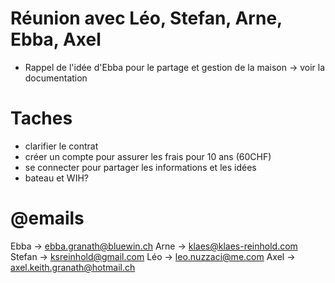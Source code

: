 # Réunion avec Léo, Stefan, Arne, Ebba, Axel

- Rappel de l'idée d'Ebba pour le partage et gestion de la maison -> voir la documentation 

# Taches

- clarifier le contrat
- créer un compte pour assurer les frais  pour 10 ans (60CHF)
- se connecter pour partager les informations et les idées
- bateau et WIH?

# @emails 

Ebba -> ebba.granath@bluewin.ch
Arne -> klaes@klaes-reinhold.com
Stefan -> ksreinhold@gmail.com
Léo -> leo.nuzzaci@me.com
Axel -> axel.keith.granath@hotmail.ch